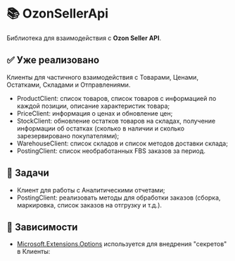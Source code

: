 ﻿# 📚 OzonSellerApi

Библиотека для взаимодействия с **Ozon Seller API**.

## ✅ Уже реализовано
Клиенты для частичного взаимодействия с Товарами, Ценами, Остатками, Складами и Отправлениями.
- ProductClient: список товаров, список товаров с информацией по каждой позиции, описание характеристик товара;
- PriceClient: информация о ценах и обновление цен;
- StockClient: обновление остатков товаров на складах, получение информации об остатках (сколько в наличии и сколько зарезервировано покупателями);
- WarehouseClient: список складов и список методов доставки склада;
- PostingClient: список необработанных FBS заказов за период.

## 🎯 Задачи
- Клиент для работы с Аналитическими отчетами;
- PostingClient: реализовать методы для обработки заказов (сборка, маркировка, список заказов на отгрузку и т.д.).

## 🧩 Зависимости
- [Microsoft.Extensions.Options](https://www.nuget.org/packages/microsoft.extensions.options/) используется для внедрения "секретов" в Клиенты:
